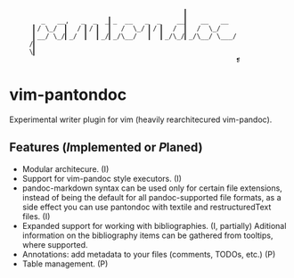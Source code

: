 
	                                            ▎
	        _   __,   _  _  _▎_  __   _  _    __▎   __   __ 
	      ▎/ \_/  ▎  / ▎/ ▎  ▎  /  \_/ ▎/ ▎  /  ▎  /  \_/
	      ▎__/ \_/▎_/  ▎  ▎_/▎_/\__/   ▎  ▎_/\_/▎_/\__/ \___/
	     /▎ 
	     \▎ 
	                                                         ❡ 


vim-pantondoc
=============

Experimental writer plugin for vim (heavily rearchitecured vim-pandoc).

## Features (*I*mplemented or *P*laned)

* Modular architecure. (I)
* Support for vim-pandoc style executors. (I)
* pandoc-markdown syntax can be used only for certain file extensions, instead
  of being the default for all pandoc-supported file formats, as a side effect
  you can use pantondoc with textile and restructuredText files. (I)
* Expanded support for working with bibliographies. (I, partially) Aditional
  information on the bibliography items can be gathered from tooltips, where
  supported.
* Annotations: add metadata to your files (comments, TODOs, etc.) (P)
* Table management. (P)
